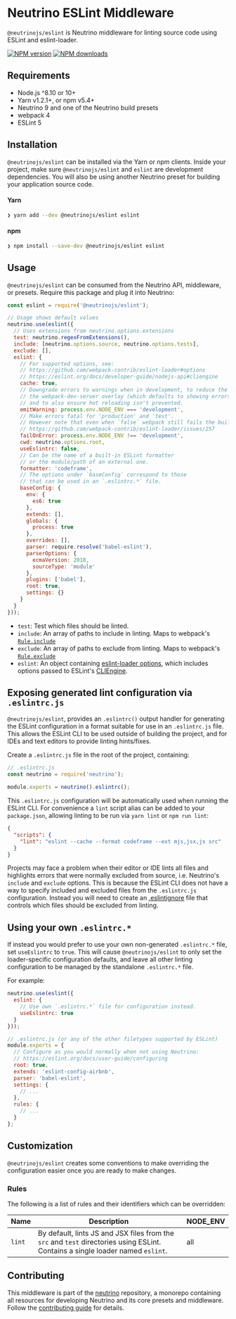 # Neutrino ESLint Middleware

`@neutrinojs/eslint` is Neutrino middleware for linting source code using ESLint and eslint-loader.

[![NPM version][npm-image]][npm-url]
[![NPM downloads][npm-downloads]][npm-url]

## Requirements

- Node.js ^8.10 or 10+
- Yarn v1.2.1+, or npm v5.4+
- Neutrino 9 and one of the Neutrino build presets
- webpack 4
- ESLint 5

## Installation

`@neutrinojs/eslint` can be installed via the Yarn or npm clients. Inside your project, make sure
`@neutrinojs/eslint` and `eslint` are development dependencies. You will also be using
another Neutrino preset for building your application source code.

#### Yarn

```bash
❯ yarn add --dev @neutrinojs/eslint eslint
```

#### npm

```bash
❯ npm install --save-dev @neutrinojs/eslint eslint
```

## Usage

`@neutrinojs/eslint` can be consumed from the Neutrino API, middleware, or presets. Require this package
and plug it into Neutrino:

```js
const eslint = require('@neutrinojs/eslint');

// Usage shows default values
neutrino.use(eslint({
  // Uses extensions from neutrino.options.extensions
  test: neutrino.regexFromExtensions(),
  include: [neutrino.options.source, neutrino.options.tests],
  exclude: [],
  eslint: {
    // For supported options, see:
    // https://github.com/webpack-contrib/eslint-loader#options
    // https://eslint.org/docs/developer-guide/nodejs-api#cliengine
    cache: true,
    // Downgrade errors to warnings when in development, to reduce the noise in
    // the webpack-dev-server overlay (which defaults to showing errors only),
    // and to also ensure hot reloading isn't prevented.
    emitWarning: process.env.NODE_ENV === 'development',
    // Make errors fatal for 'production' and 'test'.
    // However note that even when `false` webpack still fails the build:
    // https://github.com/webpack-contrib/eslint-loader/issues/257
    failOnError: process.env.NODE_ENV !== 'development',
    cwd: neutrino.options.root,
    useEslintrc: false,
    // Can be the name of a built-in ESLint formatter
    // or the module/path of an external one.
    formatter: 'codeframe',
    // The options under `baseConfig` correspond to those
    // that can be used in an `.eslintrc.*` file.
    baseConfig: {
      env: {
        es6: true
      },
      extends: [],
      globals: {
        process: true
      },
      overrides: [],
      parser: require.resolve('babel-eslint'),
      parserOptions: {
        ecmaVersion: 2018,
        sourceType: 'module'
      },
      plugins: ['babel'],
      root: true,
      settings: {}
    }
  }
}));
```

- `test`: Test which files should be linted.
- `include`: An array of paths to include in linting. Maps to webpack's [`Rule.include`](https://webpack.js.org/configuration/module/#rule-include)
- `exclude`: An array of paths to exclude from linting. Maps to webpack's [`Rule.exclude`](https://webpack.js.org/configuration/module/#rule-exclude)
- `eslint`: An object containing [eslint-loader options](https://github.com/webpack-contrib/eslint-loader#options),
  which includes options passed to ESLint's [CLIEngine](https://eslint.org/docs/developer-guide/nodejs-api#cliengine).

## Exposing generated lint configuration via `.eslintrc.js`

`@neutrinojs/eslint`, provides an `.eslintrc()` output handler for
generating the ESLint configuration in a format suitable for use in an `.eslintrc.js` file. This
allows the ESLint CLI to be used outside of building the project, and for IDEs and text editors to
provide linting hints/fixes.

Create a `.eslintrc.js` file in the root of the project, containing:

```js
// .eslintrc.js
const neutrino = require('neutrino');

module.exports = neutrino().eslintrc();
```

This `.eslintrc.js` configuration will be automatically used when running the ESLint CLI.
For convenience a `lint` script alias can be added to your `package.json`, allowing linting
to be run via `yarn lint` or `npm run lint`:

```json
{
  "scripts": {
    "lint": "eslint --cache --format codeframe --ext mjs,jsx,js src"
  }
}
```

Projects may face a problem when their editor or IDE lints all files and highlights errors that were normally excluded
from source, i.e. Neutrino's `include` and `exclude` options. This is because the ESLint CLI does not have a way to
specify included and excluded files from the `.eslintrc.js` configuration. Instead you will need to create an
[.eslintignore](https://eslint.org/docs/user-guide/configuring#ignoring-files-and-directories) file that controls
which files should be excluded from linting.

## Using your own `.eslintrc.*`

If instead you would prefer to use your own non-generated `.eslintrc.*` file, set `useEslintrc` to `true`.
This will cause `@neutrinojs/eslint` to only set the loader-specific configuration defaults, and leave
all other linting configuration to be managed by the standalone `.eslintrc.*` file.

For example:

```js
neutrino.use(eslint({
  eslint: {
    // Use own `.eslintrc.*` file for configuration instead.
    useEslintrc: true
  }
}));
```

```js
// .eslintrc.js (or any of the other filetypes supported by ESLint)
module.exports = {
  // Configure as you would normally when not using Neutrino:
  // https://eslint.org/docs/user-guide/configuring
  root: true,
  extends: 'eslint-config-airbnb',
  parser: 'babel-eslint',
  settings: {
    // ...
  },
  rules: {
    // ...
  }
};
```

## Customization

`@neutrinojs/eslint` creates some conventions to make overriding the configuration easier once you are ready to
make changes.

### Rules

The following is a list of rules and their identifiers which can be overridden:

| Name | Description | NODE_ENV |
| --- | --- | --- |
| `lint` | By default, lints JS and JSX files from the `src` and `test` directories using ESLint. Contains a single loader named `eslint`. | all |

## Contributing

This middleware is part of the [neutrino](https://github.com/neutrinojs/neutrino) repository, a monorepo
containing all resources for developing Neutrino and its core presets and middleware. Follow the
[contributing guide](https://neutrinojs.org/contributing/) for details.

[npm-image]: https://img.shields.io/npm/v/@neutrinojs/eslint.svg
[npm-downloads]: https://img.shields.io/npm/dt/@neutrinojs/eslint.svg
[npm-url]: https://www.npmjs.com/package/@neutrinojs/eslint
